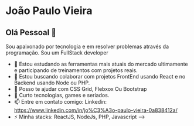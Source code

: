 # João Paulo Vieira

## Olá Pessoal 👋

Sou apaixonado por tecnologia e em resolver problemas através da programação.
Sou um FullStack developer


- 🔭 Estou estudando as ferramentas mais atuais do mercado ultimamente e participando de treinamentos com projetos reais.
- 🌱 Estou buscando colaborar com projetos FrontEnd usando React e no Backend usando Node ou PHP.
- 🤔 Posso te ajudar com CSS Grid, Flebxox Ou Bootstrap
- 💬 Curto tecnologias, games e seriados.
- 📫 Entre em contato comigo: Linkedin: https://www.linkedin.com/in/jo%C3%A3o-paulo-vieira-0a838412a/
- ⚡  Minha stacks: ReactJS, NodeJs, PHP, Javascript
-->
